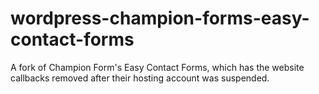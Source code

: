 wordpress-champion-forms-easy-contact-forms
===========================================

A fork of Champion Form's Easy Contact Forms, which has the website callbacks removed after their hosting account was suspended.
